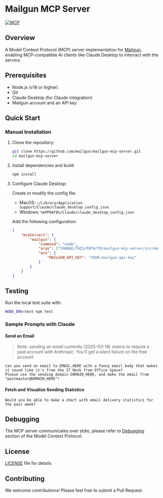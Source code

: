 # Mailgun MCP Server
[![MCP](https://img.shields.io/badge/MCP-Server-blue.svg)](https://github.com/modelcontextprotocol)

## Overview
A Model Context Protocol (MCP) server implementation for [Mailgun](https://mailgun.com), enabling MCP-compatible AI clients like Claude Desktop to interract with the service.

## Prerequisites

- Node.js (v18 or higher)
- Git
- Claude Desktop (for Claude integration)
- Mailgun account and an API key

## Quick Start

### Manual Installation
1. Clone the repository:
   ```bash
   git clone https://github.com/mailgun/mailgun-mcp-server.git
   cd mailgun-mcp-server
   ```

2. Install dependencies and build:
   ```bash
   npm install
   ```

3. Configure Claude Desktop:

   Create or modify the config file:
   - MacOS: `~/Library/Application Support/Claude/claude_desktop_config.json`
   - Windows: `%APPDATA%/Claude/claude_desktop_config.json`

   Add the following configuration:
   ```json
   {
       "mcpServers": {
           "mailgun": {
               "command": "node",
               "args": ["CHANGE/THIS/PATH/TO/mailgun-mcp-server/src/mailgun-mcp.js"],
               "env": {
                   "MAILGUN_API_KEY": "YOUR-mailgun-api-key"
               }
           }
       }
   }
   ```

## Testing

Run the local test suite with:

```bash
NODE_ENV=test npm test
```

### Sample Prompts with Claude

#### Send an Email

> Note: sending an email currently (2025-03-18) seems to require a paid account with Anthropic. You'll get a silent failure on the free account

```
Can you send an email to EMAIL_HERE with a funny email body that makes it sound like it's from the IT Desk from Office Space?
Please use the sending domain DOMAIN_HERE, and make the email from "postmaster@DOMAIN_HERE"!
```

#### Fetch and Visualize Sending Statistics

```
Would you be able to make a chart with email delivery statistics for the past week?
```

## Debugging

The MCP server communicates over stdio, please refer to [Debugging](https://modelcontextprotocol.io/docs/tools/debugging) section of the Model Context Protocol.

## License

[LICENSE](LICENSE) file for details

## Contributing

We welcome contributions! Please feel free to submit a Pull Request.
